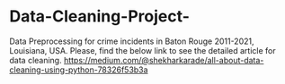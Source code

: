 # Data-Cleaning-Project-
Data Preprocessing for crime incidents in Baton Rouge 2011-2021, Louisiana, USA. 
Please, find the below link to see the detailed article for data cleaning. 
https://medium.com/@shekharkarade/all-about-data-cleaning-using-python-78326f53b3a
